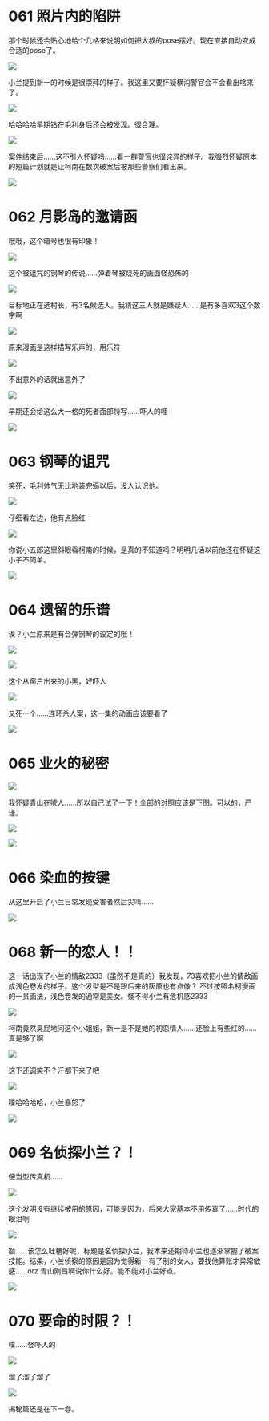 # ​061 照片内的陷阱

那个时候还会贴心地给个几格来说明如何把大叔的pose摆好。现在直接自动变成合适的pose了。

![](7b4d6a2f2f9c7fd29d9ada89d6b7b9c7_MD5.png)

小兰提到新一的时候是很崇拜的样子。我这里又要怀疑横沟警官会不会看出啥来了。

![](16894c7897998452c904d1291ed68406_MD5.png)

哈哈哈哈早期钻在毛利身后还会被发现。很合理。

![](88cfd49061a47710f3dbb31a114857e9_MD5.png)

案件结束后……这不引人怀疑吗……看一群警官也很诧异的样子。我强烈怀疑原本的短篇计划就是让柯南在数次破案后被那些警察们看出来。

![](8bb8b02ce14b0beefed183117430fded_MD5.png)

# 062 月影岛的邀请函

哦哦，这个暗号也很有印象！

![](44c222efcd02567e615f94540700fb76_MD5.png)

这个被诅咒的钢琴的传说……弹着琴被烧死的画面怪恐怖的

![](ea71a5bb21cdbb241bfcc801029490ec_MD5.png)

目标地正在选村长，有3名候选人。我猜这三人就是嫌疑人……是有多喜欢3这个数字啊  

![](d38b9e3264c84e01c47f043c088fb163_MD5.png)

原来漫画是这样描写乐声的，用乐符

![](3b7b1a530575850eee37d65a2ba4545b_MD5.png)

不出意外的话就出意外了

![](7ee40d21e57adb81b78ae6762f6ae02a_MD5.png)

早期还会给这么大一格的死者面部特写……吓人的哩

![](b541821c2998024831eb5d67b8aad184_MD5.png)

# 063 钢琴的诅咒

笑死，毛利帅气无比地装完逼以后，没人认识他。

![](3250aeddb352787f66ae77852c9cbd03_MD5.png)

仔细看左边，他有点脸红  

![](6ec8616bfdcf34081f48906ef40d1b4a_MD5.png)

你说小五郎这里斜眼看柯南的时候，是真的不知道吗？明明几话以前他还在怀疑这小子不简单。  

![](f46bdf82966033b137c517d7c5930988_MD5.png)

# 064 遗留的乐谱

诶？小兰原来是有会弹钢琴的设定的哦！  

![](c72b63f8fd554a196386adb20a8c235f_MD5.png)

  

![](0ce5bba0e2136fa1ac925e1e290543ed_MD5.png)

这个从窗户出来的小黑，好吓人

![](61746d78121f19b73255b596026f6a4b_MD5.png)

又死一个……连环杀人案，这一集的动画应该要看了

![](a2e56be28aecf3a368fe074d83c86faa_MD5.png)

# 065 业火的秘密

  

![](11e65a7c86c16cafa0ad6ce712eb47f4_MD5.png)

我怀疑青山在唬人……所以自己试了一下！全部的对照应该是下图。可以的，严谨。

![](2daafa88156b72297405d9fefdfacbc5_MD5.png)

  

![](4b0d178a2ce88d2099ce3c0b02dc4e01_MD5.png)

# 066 染血的按键  

从这里开启了小兰日常发现受害者然后尖叫……  

![](ae7d346fab5c52462b96d745b0129ace_MD5.png)

  

# 068 新一的恋人！！

这一话出现了小兰的情敌2333（虽然不是真的）我发现，73喜欢把小兰的情敌画成浅色卷发的样子。这个发型是不是跟后来的灰原也有点像？ 不过按照名柯漫画的一贯画法，浅色卷发的通常是美女。怪不得小兰有危机感2333  

![](9bb87b0425e7583dc2977d02c84a279d_MD5.png)

柯南竟然臭屁地问这个小姐姐，新一是不是她的初恋情人……还脸上有些红的……真是够了啊

![](5e0d5ca60bf7b0d46d43b37022ef5d1b_MD5.png)

这下还调笑不？汗都下来了吧

![](a2b3ba35b236cfa25e28a0990715bee0_MD5.png)

噗哈哈哈哈，小兰暴怒了

![](9aeb039789e6161d2845d8f4221042e9_MD5.png)

# 069 名侦探小兰？！

便当型传真机……

![](4dc6b0ce1e43b30e8a471673ddc66dfc_MD5.png)

这个发明没有继续被用的原因，可能是因为，后来大家基本不用传真了……时代的眼泪啊  

![](ad98fa3957f9e1088e81b2d676039b17_MD5.png)

额……该怎么吐槽好呢，标题是名侦探小兰，我本来还期待小兰也逐渐掌握了破案技能。结果，小兰侦察的原因是因为觉得新一有了别的女人，要找他算账才异常敏感……orz 青山刚昌啊说你什么好。能不能对小兰好点。  

![](64fd9743bbe9f6266345f3c6fcdbae1b_MD5.png)

# 070 要命的时限？！

噗……怪吓人的

![](5f87ce56a4daba785b65281d7d57c064_MD5.png)

溜了溜了溜了  

![](5f28e5d24deaaac4e5e8fe22f248e033_MD5.png)

  
揭秘篇还是在下一卷。